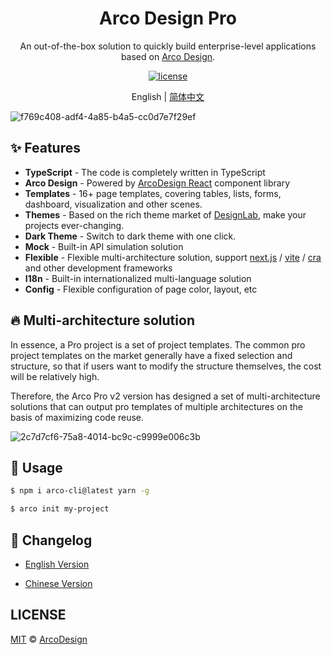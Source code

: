 <div align="center">
  <h1>Arco Design Pro</h1>
</div>

<div align="center">

An out-of-the-box solution to quickly build enterprise-level applications based on [Arco Design](https://arco.design/).

[![license](https://img.shields.io/badge/license-MIT-blue.svg)](https://github.com/arco-design/arco-design-pro/blob/main/LICENSE)

</div>

<div align="center">

English | [简体中文](./README.zh-CN.md)

</div>

![f769c408-adf4-4a85-b4a5-cc0d7e7f29ef](https://user-images.githubusercontent.com/19399269/148364725-b7a36383-04a9-4d67-87a4-91e970d0d083.gif)

## ✨ Features

- **TypeScript** - The code is completely written in TypeScript
- **Arco Design** - Powered by [ArcoDesign React](https://github.com/arco-design/arco-design) component library
- **Templates** - 16+ page templates, covering tables, lists, forms, dashboard, visualization and other scenes.
- **Themes** - Based on the rich theme market of [DesignLab](https://arco.design/themes), make your projects ever-changing.
- **Dark Theme** - Switch to dark theme with one click.
- **Mock** - Built-in API simulation solution
- **Flexible** - Flexible multi-architecture solution, support [next.js](https://github.com/vercel/next.js) / [vite](https://github.com/vitejs/vite) / [cra](https://github.com/facebook/create-react-app) and other development frameworks
- **I18n** - Built-in internationalized multi-language solution
- **Config** - Flexible configuration of page color, layout, etc

## 🔥 Multi-architecture solution

In essence, a Pro project is a set of project templates. The common pro project templates on the market generally have a fixed selection and structure, so that if users want to modify the structure themselves, the cost will be relatively high.

Therefore, the Arco Pro v2 version has designed a set of multi-architecture solutions that can output pro templates of multiple architectures on the basis of maximizing code reuse.

![2c7d7cf6-75a8-4014-bc9c-c9999e006c3b](https://user-images.githubusercontent.com/19399269/148364848-bd19d06c-6ca4-4faf-abbf-671ebb05e680.png)

## 🌈 Usage

```bash
$ npm i arco-cli@latest yarn -g

$ arco init my-project
```

## 💎 Changelog

- [English Version](https://github.com/arco-design/arco-design-pro/blob/main/docs/changelog.md)

- [Chinese Version](https://github.com/arco-design/arco-design-pro/blob/main/docs/changelog.zh-CN.md)

## LICENSE

[MIT](./LICENSE) © [ArcoDesign](https://arco.design)
